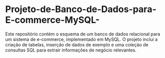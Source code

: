 # Projeto-de-Banco-de-Dados-para-E-commerce-MySQL-
Este repositório contém o esquema de um banco de dados relacional para um sistema de e-commerce, implementado em MySQL. O projeto inclui a criação de tabelas, inserção de dados de exemplo e uma coleção de consultas SQL para extrair informações de negócio relevantes.
